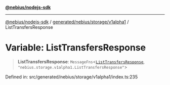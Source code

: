 [**@nebius/nodejs-sdk**](../../../../../README.md)

***

[@nebius/nodejs-sdk](../../../../../README.md) / [generated/nebius/storage/v1alpha1](../README.md) / ListTransfersResponse

# Variable: ListTransfersResponse

> **ListTransfersResponse**: `MessageFns`\<[`ListTransfersResponse`](../interfaces/ListTransfersResponse.md), `"nebius.storage.v1alpha1.ListTransfersResponse"`\>

Defined in: src/generated/nebius/storage/v1alpha1/index.ts:235
